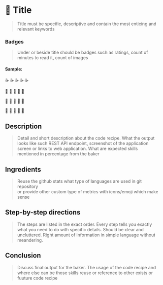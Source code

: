# :bookmark: Title
> Title must be specific, descriptive and contain the most enticing and relevant keywords

### Badges
> Under or beside title should be badges such as ratings, count of minutes to read it, count of images

#### Sample: 
:coffee: :coffee: :coffee: :coffee: :coffee:

:cupcake: :cupcake: :cupcake: :cupcake: :cupcake:

:cookie: :cookie: :cookie: :cookie: :cookie:

:doughnut: :doughnut: :doughnut: :doughnut: :doughnut:
 
## Description
> Detail and short description about the code recipe. What the output looks like
> such REST API endpoint, screenshot of the application screen or links to web application.
> What are expected skills mentioned in percentage from the baker

## Ingredients
> Reuse the github stats what type of languages are used in git repository  
> or provide other custom type of metrics with icons/emoji which make sense

## Step-by-step directions
>The steps are listed in the exact order. Every step tells you exactly what you need to do with specific details.
> Should be clear and uncluttered. Right amount of information in simple language without meandering.

## Conclusion
> Discuss final output for the baker. The usage of the code recipe and 
> where else can be those skills reuse or reference to other exists or fuuture code recipe